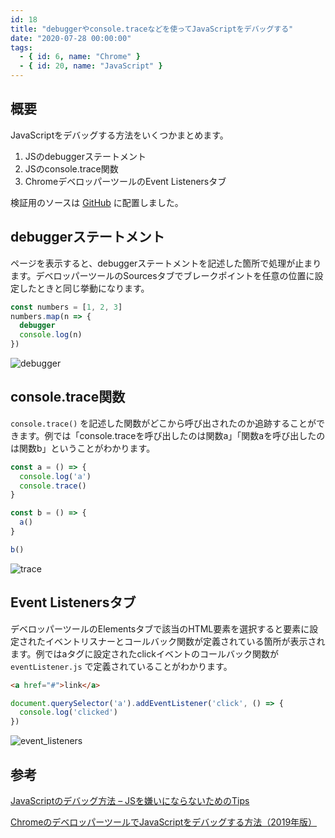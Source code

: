 ```yaml
---
id: 18
title: "debuggerやconsole.traceなどを使ってJavaScriptをデバッグする"
date: "2020-07-28 00:00:00"
tags:
  - { id: 6, name: "Chrome" }
  - { id: 20, name: "JavaScript" }
---
```


## 概要

JavaScriptをデバッグする方法をいくつかまとめます。

1. JSのdebuggerステートメント
1. JSのconsole.trace関数
1. ChromeデベロッパーツールのEvent Listenersタブ

検証用のソースは [GitHub](https://github.com/krabben16/test-js-debug) に配置しました。

## debuggerステートメント

ページを表示すると、debuggerステートメントを記述した箇所で処理が止まります。デベロッパーツールのSourcesタブでブレークポイントを任意の位置に設定したときと同じ挙動になります。

```js
const numbers = [1, 2, 3]
numbers.map(n => {
  debugger
  console.log(n)
})
```

![debugger](/images/articles/18/debugger_tiny.png)

## console.trace関数

`console.trace()` を記述した関数がどこから呼び出されたのか追跡することができます。例では「console.traceを呼び出したのは関数a」「関数aを呼び出したのは関数b」ということがわかります。

```js
const a = () => {
  console.log('a')
  console.trace()
}

const b = () => {
  a()
}

b()
```

![trace](/images/articles/18/trace_tiny.png)

## Event Listenersタブ

デベロッパーツールのElementsタブで該当のHTML要素を選択すると要素に設定されたイベントリスナーとコールバック関数が定義されている箇所が表示されます。例ではaタグに設定されたclickイベントのコールバック関数が `eventListener.js` で定義されていることがわかります。

```html
<a href="#">link</a>
```

```js
document.querySelector('a').addEventListener('click', () => {
  console.log('clicked')
})
```

![event_listeners](/images/articles/18/event_listeners_tiny.png)

## 参考

[JavaScriptのデバッグ方法 – JSを嫌いにならないためのTips](https://postd.cc/how-to-not-hate-javascript-tips-from-the-frontline/)

[ChromeのデベロッパーツールでJavaScriptをデバッグする方法（2019年版）](https://ics.media/entry/190517/)
